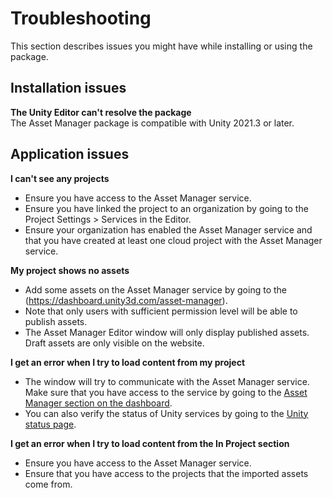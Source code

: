 # Troubleshooting

This section describes issues you might have while installing or using the package.

## Installation issues

**The Unity Editor can't resolve the package**  
The Asset Manager package is compatible with Unity 2021.3 or later.

## Application issues

**I can't see any projects**
- Ensure you have access to the Asset Manager service.
- Ensure you have linked the project to an organization by going to the Project Settings > Services in the Editor.
- Ensure your organization has enabled the Asset Manager service and that you have created at least one cloud project with the Asset Manager service.

**My project shows no assets**
- Add some assets on the Asset Manager service by going to the (https://dashboard.unity3d.com/asset-manager).  
- Note that only users with sufficient permission level will be able to publish assets.
- The Asset Manager Editor window will only display published assets. Draft assets are only visible on the website.

**I get an error when I try to load content from my project**  
- The window will try to communicate with the Asset Manager service. 
Make sure that you have access to the service by going to the [Asset Manager section on the dashboard](https://dashboard.unity3d.com/asset-manager).  
- You can also verify the status of Unity services by going to the [Unity status page](https://status.unity.com/).

**I get an error when I try to load content from the In Project section**
- Ensure you have access to the Asset Manager service.
- Ensure that you have access to the projects that the imported assets come from.
